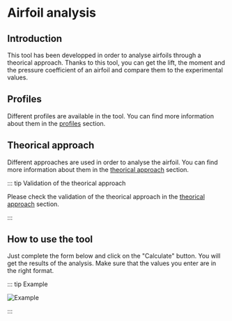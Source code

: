 # Airfoil analysis <Badge type="tip" text="^1.1.0" />

## Introduction

This tool has been developped in order to analyse airfoils through a theorical approach.
Thanks to this tool, you can get the lift, the moment and the pressure coefficient of an airfoil and compare them to the experimental values.

## Profiles

Different profiles are available in the tool. You can find more information about them in the [profiles](./profiles/) section.

## Theorical approach

Different approaches are used in order to analyse the airfoil. You can find more information about them in the [theorical approach](./theorical-approach/) section.

::: tip Validation of the theorical approach

Please check the validation of the theorical approach in the [theorical approach](./theorical-approach/#validation) section.

:::

## How to use the tool

Just complete the form below and click on the "Calculate" button. You will get the results of the analysis.
Make sure that the values you enter are in the right format.

::: tip Example

![Example](/airfoil/parameters.png)

:::